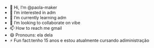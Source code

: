 - 👋 Hi, I’m @paola-maker
- 👀 I’m interested in adm
- 🌱 I’m currently learning adm 
- 💞️ I’m looking to collaborate on vibe
- 📫 How to reach me gmail
- 😄 Pronouns: ela dela
- ⚡ Fun fact:tenho 15 anos e estou atualmente cursando adiministração

<!---
paola-maker/paola-maker is a ✨ special ✨ repository because its `README.md` (this file) appears on your GitHub profile.
You can click the Preview link to take a look at your changes.
--->
